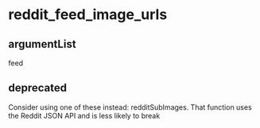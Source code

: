 # reddit_feed_image_urls
## argumentList
feed
## deprecated
Consider using one of these instead:
redditSubImages. That function uses the Reddit JSON API and is less likely to break